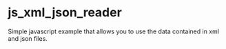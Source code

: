 # js_xml_json_reader

Simple javascript example that allows you to use the data contained in xml and json files.
